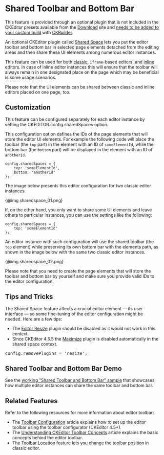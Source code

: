 <!--
Copyright (c) 2003-2018, CKSource - Frederico Knabben. All rights reserved.
For licensing, see LICENSE.md.
-->

# Shared Toolbar and Bottom Bar

<p class="requirements">
	This feature is provided through an optional plugin that is not included in the CKEditor presets available from the <a href="https://ckeditor.com/ckeditor-4/download/">Download</a> site and <a href="#!/guide/dev_plugins">needs to be added to your custom build</a> with <a href="https://ckeditor.com/cke4/builder">CKBuilder</a>.
</p>

An optional CKEditor plugin called [Shared Space](https://ckeditor.com/cke4/addon/sharedspace) lets you put the editor toolbar and bottom bar in selected page elements detached from the editing areas and then share these UI elements among numerous editor instances.

This feature can be used for both [classic](#!/guide/dev_framed), `iframe`-based editors, and [inline](#!/guide/dev_inline) editors. In case of inline editor instances this will ensure that the toolbar will always remain in one designated place on the page which may be beneficial is some usage scenarios.

Please note that the UI elements can be shared between classic and inline editors placed on one page, too.

## Customization

This feature can be configured separately for each editor instance by setting the CKEDITOR.config.sharedSpaces option.

This configuration option defines the IDs of the page elements that will store the editor UI elements. For example the following code will place the toolbar (the `top` part) in the element with an ID of `someElementId`, while the bottom bar (the `bottom` part) will be displayed in the element with an ID of `anotherId`.

    config.sharedSpaces = {
        top: 'someElementId',
        bottom: 'anotherId'
    };

The image below presents this editor configuration for two classic editor instances.

{@img sharedspace_01.png}

If, on the other hand, you only want to share some UI elements and leave others to particular instances, you can use the settings like the following:

    config.sharedSpaces = {
        top: 'someElementId'
    };

An editor instance with such configuration will use the shared toolbar (the `top` element) while preserving its own bottom bar with the elements path, as shown in the image below with the same two classic editor instances.

{@img sharedspace_02.png}

<p class="tip">
    Please note that you need to create the page elements that will store the toolbar and bottom bar by yourself and make sure you provide valid IDs to the editor configuration.
</p>

## Tips and Tricks

The Shared Space feature affects a crucial editor element &mdash; its user interface &mdash; so some fine-tuning of the editor configuration might be needed. Here are a few tips:

* The [Editor Resize](https://ckeditor.com/cke4/addon/resize) plugin should be disabled as it would not work in this context.
* Since CKEditor 4.5.5 the [Maximize](https://ckeditor.com/cke4/addon/maximize) plugin is disabled automatically in the shared space context.

<pre>
config.removePlugins = 'resize';
</pre>

## Shared Toolbar and Bottom Bar Demo

See the [working "Shared Toolbar and Bottom Bar" sample](https://sdk.ckeditor.com/samples/sharedspace.html) that showcases how multiple editor instances can share the same toolbar and bottom bar.

## Related Features

Refer to the following resources for more information about editor toolbar:

 * The [Toolbar Configuration](#!/guide/dev_toolbar) article explains how to set up the editor toolbar using the toolbar configurator (CKEditor 4.5+).
 * The [Understanding CKEditor Toolbar Concepts](#!/guide/dev_toolbarconcepts) article explains the basic concepts behind the editor toolbar.
 * The [Toolbar Location](#!/guide/dev_toolbarlocation) feature lets you change the toolbar position in classic editor.
